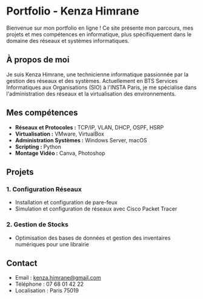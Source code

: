 # Portfolio - Kenza Himrane

Bienvenue sur mon portfolio en ligne ! Ce site présente mon parcours, mes projets et mes compétences en informatique, plus spécifiquement dans le domaine des réseaux et systèmes informatiques.

## À propos de moi

Je suis Kenza Himrane, une technicienne informatique passionnée par la gestion des réseaux et des systèmes. Actuellement en BTS Services Informatiques aux Organisations (SIO) à l'INSTA Paris, je me spécialise dans l'administration des réseaux et la virtualisation des environnements.

## Mes compétences

- **Réseaux et Protocoles :** TCP/IP, VLAN, DHCP, OSPF, HSRP
- **Virtualisation :** VMware, VirtualBox
- **Administration Systèmes :** Windows Server, macOS
- **Scripting :** Python
- **Montage Vidéo :** Canva, Photoshop

## Projets

### 1. **Configuration Réseaux**
   - Installation et configuration de pare-feux
   - Simulation et configuration de réseaux avec Cisco Packet Tracer

### 2. **Gestion de Stocks**
   - Optimisation des bases de données et gestion des inventaires numériques pour une librairie

## Contact

- Email : [kenza.himrane@gmail.com](mailto:kenza.himrane@gmail.com)
- Téléphone : 07 68 01 42 22
- Localisation : Paris 75019
